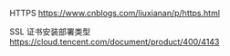 HTTPS
https://www.cnblogs.com/liuxianan/p/https.html

SSL 证书安装部署类型
https://cloud.tencent.com/document/product/400/4143